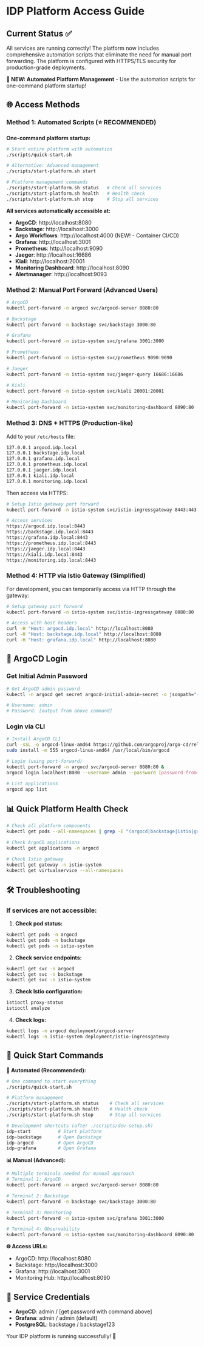 # IDP Platform Access Guide

## Current Status ✅

All services are running correctly! The platform now includes comprehensive automation scripts that eliminate the need for manual port forwarding. The platform is configured with HTTPS/TLS security for production-grade deployments.

**🚀 NEW: Automated Platform Management** - Use the automation scripts for one-command platform startup!

## 🌐 Access Methods

### Method 1: Automated Scripts (⭐ RECOMMENDED)

**One-command platform startup:**

```bash
# Start entire platform with automation
./scripts/quick-start.sh

# Alternative: Advanced management
./scripts/start-platform.sh start

# Platform management commands
./scripts/start-platform.sh status   # Check all services
./scripts/start-platform.sh health   # Health check
./scripts/start-platform.sh stop     # Stop all services
```

**All services automatically accessible at:**
- **ArgoCD**: http://localhost:8080
- **Backstage**: http://localhost:3000
- **Argo Workflows**: http://localhost:4000 (NEW! - Container CI/CD)  
- **Grafana**: http://localhost:3001
- **Prometheus**: http://localhost:9090
- **Jaeger**: http://localhost:16686
- **Kiali**: http://localhost:20001
- **Monitoring Dashboard**: http://localhost:8090
- **Alertmanager**: http://localhost:9093

### Method 2: Manual Port Forward (Advanced Users)

```bash
# ArgoCD
kubectl port-forward -n argocd svc/argocd-server 8080:80

# Backstage
kubectl port-forward -n backstage svc/backstage 3000:80

# Grafana
kubectl port-forward -n istio-system svc/grafana 3001:3000

# Prometheus
kubectl port-forward -n istio-system svc/prometheus 9090:9090

# Jaeger
kubectl port-forward -n istio-system svc/jaeger-query 16686:16686

# Kiali
kubectl port-forward -n istio-system svc/kiali 20001:20001

# Monitoring Dashboard
kubectl port-forward -n istio-system svc/monitoring-dashboard 8090:80
```

### Method 3: DNS + HTTPS (Production-like)

Add to your `/etc/hosts` file:
```bash
127.0.0.1 argocd.idp.local
127.0.0.1 backstage.idp.local
127.0.0.1 grafana.idp.local
127.0.0.1 prometheus.idp.local
127.0.0.1 jaeger.idp.local
127.0.0.1 kiali.idp.local
127.0.0.1 monitoring.idp.local
```

Then access via HTTPS:
```bash
# Setup Istio gateway port forward
kubectl port-forward -n istio-system svc/istio-ingressgateway 8443:443

# Access services
https://argocd.idp.local:8443
https://backstage.idp.local:8443
https://grafana.idp.local:8443
https://prometheus.idp.local:8443
https://jaeger.idp.local:8443
https://kiali.idp.local:8443
https://monitoring.idp.local:8443
```

### Method 4: HTTP via Istio Gateway (Simplified)

For development, you can temporarily access via HTTP through the gateway:

```bash
# Setup gateway port forward
kubectl port-forward -n istio-system svc/istio-ingressgateway 8080:80

# Access with host headers
curl -H "Host: argocd.idp.local" http://localhost:8080
curl -H "Host: backstage.idp.local" http://localhost:8080
curl -H "Host: grafana.idp.local" http://localhost:8080
```

## 🔐 ArgoCD Login

### Get Initial Admin Password

```bash
# Get ArgoCD admin password
kubectl -n argocd get secret argocd-initial-admin-secret -o jsonpath="{.data.password}" | base64 -d && echo

# Username: admin
# Password: [output from above command]
```

### Login via CLI

```bash
# Install ArgoCD CLI
curl -sSL -o argocd-linux-amd64 https://github.com/argoproj/argo-cd/releases/latest/download/argocd-linux-amd64
sudo install -m 555 argocd-linux-amd64 /usr/local/bin/argocd

# Login (using port-forward)
kubectl port-forward -n argocd svc/argocd-server 8080:80 &
argocd login localhost:8080 --username admin --password [password-from-above] --insecure

# List applications
argocd app list
```

## 📊 Quick Platform Health Check

```bash
# Check all platform components
kubectl get pods --all-namespaces | grep -E "(argocd|backstage|istio|grafana|prometheus|kiali|jaeger)"

# Check ArgoCD applications
kubectl get applications -n argocd

# Check Istio gateway
kubectl get gateway -n istio-system
kubectl get virtualservice --all-namespaces
```

## 🛠️ Troubleshooting

### If services are not accessible:

1. **Check pod status:**
```bash
kubectl get pods -n argocd
kubectl get pods -n backstage
kubectl get pods -n istio-system
```

2. **Check service endpoints:**
```bash
kubectl get svc -n argocd
kubectl get svc -n backstage
kubectl get svc -n istio-system
```

3. **Check Istio configuration:**
```bash
istioctl proxy-status
istioctl analyze
```

4. **Check logs:**
```bash
kubectl logs -n argocd deployment/argocd-server
kubectl logs -n istio-system deployment/istio-ingressgateway
```

## 🎯 Quick Start Commands

**🚀 Automated (Recommended):**

```bash
# One command to start everything
./scripts/quick-start.sh

# Platform management
./scripts/start-platform.sh status    # Check all services
./scripts/start-platform.sh health    # Health check  
./scripts/start-platform.sh stop      # Stop all services

# Development shortcuts (after ./scripts/dev-setup.sh)
idp-start          # Start platform
idp-backstage      # Open Backstage
idp-argocd         # Open ArgoCD
idp-grafana        # Open Grafana
```

**📊 Manual (Advanced):**

```bash
# Multiple terminals needed for manual approach
# Terminal 1: ArgoCD
kubectl port-forward -n argocd svc/argocd-server 8080:80

# Terminal 2: Backstage  
kubectl port-forward -n backstage svc/backstage 3000:80

# Terminal 3: Monitoring
kubectl port-forward -n istio-system svc/grafana 3001:3000

# Terminal 4: Observability
kubectl port-forward -n istio-system svc/monitoring-dashboard 8090:80
```

**🌐 Access URLs:**
- ArgoCD: http://localhost:8080
- Backstage: http://localhost:3000  
- Grafana: http://localhost:3001
- Monitoring Hub: http://localhost:8090

## 🔑 Service Credentials

- **ArgoCD**: admin / [get password with command above]
- **Grafana**: admin / admin (default)
- **PostgreSQL**: backstage / backstage123

Your IDP platform is running successfully! 🎉